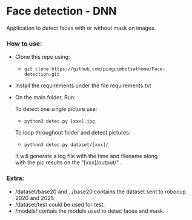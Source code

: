 # Face detection - DNN
Application to detect faces with or without mask on images.
### How to use:
- Clone this repo using:
  - ```git clone https://github.com/pinguimbotsathome/Face-detection.git```

- Install the requirements under the file requirements.txt

- On the main folder, Run:

  To detect one single picture use:
  
  - ```python3 detec.py [xxx].jpg```

  To loop throughout folder and detect pictures:

  - ```python3 detec.py dataset/[xxx]/```

  It will generate a log file with the time and filename along <br />
  with the pic results on the "[xxx]/output/" .
  


  
### Extra:  
- /dataset/base20 and ../base20  contains the dataset sent to robocup 2020 and 2021.
- /dataset/test could be used for test. 
- /models/ contais the models used to detec faces and mask.
